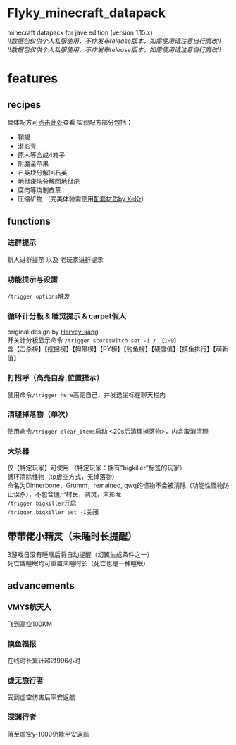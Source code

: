 # Flyky_minecraft_datapack
minecraft datapack for jave edition (version 1.15.x)   
*!!数据包仅供个人私服使用，不作发布release版本，如需使用请注意自行魔改!!*  
*!!数据包仅供个人私服使用，不作发布release版本，如需使用请注意自行魔改!!*  

# features
## recipes
具体配方可[点击此处](https://github.com/Flyky/Flyky_minecraft_datapack/blob/master/data/flyky/recipes/README.md)查看
实现配方部分包括：
- 鞘翅
- 潜影壳
- 原木等合成4箱子
- 附魔金苹果
- 石英块分解回石英
- 地狱疣块分解回地狱疣
- 腐肉等烧制皮革
- 压缩矿物 （完美体验需使用[配套材质by XeKr](https://assets4.flyky.top/dl/minecraft/压缩矿物块.zip)）
  

## functions
### 进群提示
新人进群提示 以及 老玩家进群提示 
  
### 功能提示与设置
`/trigger options`触发  

### 循环计分板 & 睡觉提示 & carpet假人
original design by [Harvey_kang](https://github.com/Harveykang)  
开关计分板显示命令 `/trigger scoreswitch set -1 / 【1~9】`  
含【击杀榜】【挖掘榜】【狗带榜】【PY榜】【钓鱼榜】【硬度值】【摸鱼排行】【萌新值】

### 打招呼（高亮自身,位置提示）
使用命令`/trigger here`高亮自己，并发送坐标在聊天栏内

### 清理掉落物（单次）
使用命令`/trigger clear_items`启动 <20s后清理掉落物>，内含取消清理  

### 大杀器
仅【特定玩家】可使用 （特定玩家：拥有"bigkiller"标签的玩家）  
循环清除怪物（tp虚空方式，无掉落物）    
命名为Dinnerbone，Grumm，remained, qwq的怪物不会被清除（功能性怪物防止误杀），不包含僵尸村民，凋灵，末影龙    
`/trigger bigkiller`开启  
`/trigger bigkiller set -1`关闭   
  
## 带带佬小精灵（未睡时长提醒）
3游戏日没有睡眠后将自动提醒（幻翼生成条件之一）  
死亡或睡眠均可重置未睡时长（死亡也是一种睡眠）  

## advancements
### VMYS航天人
飞到高空100KM 
### 摸鱼福报
在线时长累计超过996小时 
### 虚无旅行者
受到虚空伤害后平安返航
### 深渊行者
落至虚空y-1000仍能平安返航